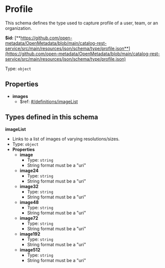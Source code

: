 # Profile

This schema defines the type used to capture profile of a user, team, or an organization.

**$id:** [**https://github.com/open-metadata/OpenMetadata/blob/main/catalog-rest-service/src/main/resources/json/schema/type/profile.json**](https://github.com/open-metadata/OpenMetadata/blob/main/catalog-rest-service/src/main/resources/json/schema/type/profile.json)

Type: `object`

## Properties

* **images**
  * $ref: [\#/definitions/imageList](profile.md#/definitions/imageList)

## Types defined in this schema

**imageList**

* Links to a list of images of varying resolutions/sizes.
* Type: `object`
* **Properties**
  * **image**
    * Type: `string`
    * String format must be a "uri"
  * **image24**
    * Type: `string`
    * String format must be a "uri"
  * **image32**
    * Type: `string`
    * String format must be a "uri"
  * **image48**
    * Type: `string`
    * String format must be a "uri"
  * **image72**
    * Type: `string`
    * String format must be a "uri"
  * **image192**
    * Type: `string`
    * String format must be a "uri"
  * **image512**
    * Type: `string`
    * String format must be a "uri"

